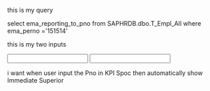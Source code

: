 this is my query 

select ema_reporting_to_pno from SAPHRDB.dbo.T_Empl_All where ema_perno ='151514'

this is my two inputs 
 
<input asp-for="KPISPOC" class="form-control form-control-sm" id="KPISPOC" autocomplete="off">

 <input asp-for="ImmediateSuperior" class="form-control form-control-sm" id="ImmediateSuperior" autocomplete="off">

i want when user input the Pno in KPI Spoc then automatically show Immediate Superior
